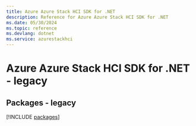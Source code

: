 ```yaml
---
title: Azure Azure Stack HCI SDK for .NET
description: Reference for Azure Azure Stack HCI SDK for .NET
ms.date: 05/30/2024
ms.topic: reference
ms.devlang: dotnet
ms.service: azurestackhci
---
```

# Azure Azure Stack HCI SDK for .NET - legacy
## Packages - legacy
[!INCLUDE [packages](azure-stack-hci-index.md)]